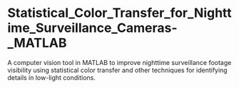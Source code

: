 # Statistical_Color_Transfer_for_Nighttime_Surveillance_Cameras-_MATLAB
A computer vision tool in MATLAB to improve nighttime surveillance footage visibility using statistical color transfer and other techniques for identifying details in low-light conditions.
